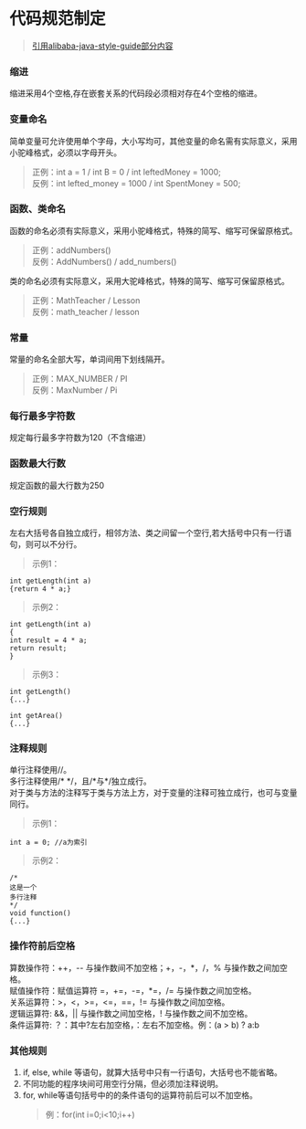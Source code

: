 # 代码规范制定

>[引用alibaba-java-style-guide部分内容](https://github.com/chjw8016/alibaba-java-style-guide)

### 缩进

缩进采用4个空格,存在嵌套关系的代码段必须相对存在4个空格的缩进。

### 变量命名

简单变量可允许使用单个字母，大小写均可，其他变量的命名需有实际意义，采用小驼峰格式，必须以字母开头。

> 正例：int a = 1 / int B = 0 / int leftedMoney = 1000;  
> 反例：int lefted_money = 1000 / int SpentMoney = 500;  

### 函数、类命名

函数的命名必须有实际意义，采用小驼峰格式，特殊的简写、缩写可保留原格式。
> 正例：addNumbers()  
> 反例：AddNumbers() / add_numbers()  

类的命名必须有实际意义，采用大驼峰格式，特殊的简写、缩写可保留原格式。
> 正例：MathTeacher / Lesson  
> 反例：math_teacher / lesson  

### 常量

常量的命名全部大写，单词间用下划线隔开。
> 正例：MAX_NUMBER / PI  
> 反例：MaxNumber / Pi  

### 每行最多字符数

规定每行最多字符数为120（不含缩进）

### 函数最大行数

规定函数的最大行数为250

### 空行规则

左右大括号各自独立成行，相邻方法、类之间留一个空行,若大括号中只有一行语句，则可以不分行。

>示例1：

```
int getLength(int a)
{return 4 * a;}
```
>示例2：

```
int getLength(int a)
{
int result = 4 * a;
return result;
}
```
>示例3：

```
int getLength()
{...}

int getArea()
{...}
```
### 注释规则

单行注释使用//。  
多行注释使用/\* \*/，且/\*与\*/独立成行。  
对于类与方法的注释写于类与方法上方，对于变量的注释可独立成行，也可与变量同行。  
>示例1：

```
int a = 0; //a为索引
```
>示例2：

```
/*
这是一个
多行注释
*/
void function()
{...}
```

### 操作符前后空格

算数操作符：++，-- 与操作数间不加空格；+，-，\*，/，% 与操作数之间加空格。  
赋值操作符：赋值运算符 =，+=，-=，\*=，/= 与操作数之间加空格。  
关系运算符：>，<，>=，<=，==，!= 与操作数之间加空格。  
逻辑运算符:  &&，|| 与操作数之间加空格，! 与操作数之间不加空格。  
条件运算符: ？：其中?左右加空格，：左右不加空格。例：(a > b) ? a:b  

### 其他规则

1. if, else, while 等语句，就算大括号中只有一行语句，大括号也不能省略。  
2. 不同功能的程序块间可用空行分隔，但必须加注释说明。  
3. for, while等语句括号中的的条件语句的运算符前后可以不加空格。
   >例：for(int i=0;i<10;i++)
